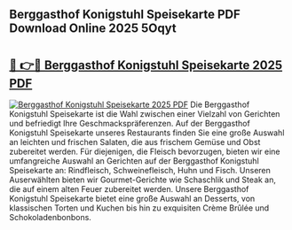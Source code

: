 ## Berggasthof Konigstuhl Speisekarte PDF Download Online 2025 5Oqyt

# <h2><a href="http://gcadoh.nevu.top/?p=Berggasthof+Konigstuhl+Speisekarte">🔗 👉🔴 Berggasthof Konigstuhl Speisekarte 2025 PDF</a></h2>

[![Berggasthof Konigstuhl Speisekarte 2025 PDF](https://i.imgur.com/dBaPXMq.png)](http://gcadoh.nevu.top/?p=Berggasthof+Konigstuhl+Speisekarte)
Die Berggasthof Konigstuhl Speisekarte ist die Wahl zwischen einer Vielzahl von Gerichten und befriedigt Ihre Geschmackspräferenzen. Auf der Berggasthof Konigstuhl Speisekarte unseres Restaurants finden Sie eine große Auswahl an leichten und frischen Salaten, die aus frischem Gemüse und Obst zubereitet werden. Für diejenigen, die Fleisch bevorzugen, bieten wir eine umfangreiche Auswahl an Gerichten auf der Berggasthof Konigstuhl Speisekarte an: Rindfleisch, Schweinefleisch, Huhn und Fisch. Unseren Auserwählten bieten wir Gourmet-Gerichte wie Schaschlik und Steak an, die auf einem alten Feuer zubereitet werden. Unsere Berggasthof Konigstuhl Speisekarte bietet eine große Auswahl an Desserts, von klassischen Torten und Kuchen bis hin zu exquisiten Crème Brûlée und Schokoladenbonbons.
